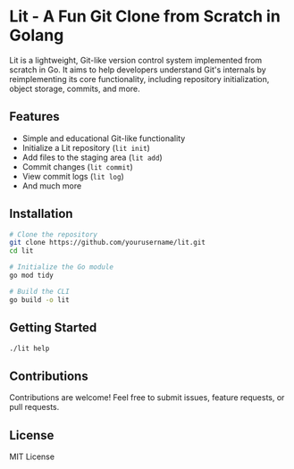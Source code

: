 # Lit - A Fun Git Clone from Scratch in Golang

Lit is a lightweight, Git-like version control system implemented from scratch in Go. It aims to help developers understand Git's internals by reimplementing its core functionality, including repository initialization, object storage, commits, and more.

## Features

- Simple and educational Git-like functionality
- Initialize a Lit repository (`lit init`)
- Add files to the staging area (`lit add`)
- Commit changes (`lit commit`)
- View commit logs (`lit log`)
- And much more

## Installation

```bash
# Clone the repository
git clone https://github.com/yourusername/lit.git
cd lit

# Initialize the Go module
go mod tidy

# Build the CLI
go build -o lit
```

## Getting Started

```bash
./lit help
```

## Contributions

Contributions are welcome! Feel free to submit issues, feature requests, or pull requests.

## License

MIT License
